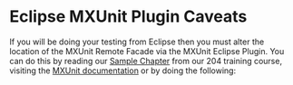 # Eclipse MXUnit Plugin Caveats

If you will be doing your testing from Eclipse then you must alter the location of the MXUnit Remote Facade via the MXUnit Eclipse Plugin. You can do this by reading our [Sample Chapter](https://ortus-public.s3.amazonaws.com/CBOX204-IntroToMXUnit.pdf) from our 204 training course, visiting the [MXUnit documentation](http://www.mxunit.org/) or by doing the following: